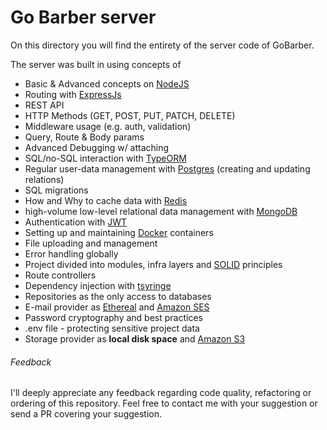 # Go Barber server

On this directory you will find the entirety of the server code of GoBarber.

The server was built in using concepts of

* Basic & Advanced concepts on [NodeJS](https://nodejs.org/en/)
* Routing with [ExpressJs](https://expressjs.com/)
* REST API
* HTTP Methods (GET, POST, PUT, PATCH, DELETE)
* Middleware usage (e.g. auth, validation)
* Query, Route & Body params
* Advanced Debugging w/ attaching
* SQL/no-SQL interaction with [TypeORM](https://typeorm.io/#/)
* Regular user-data management with [Postgres](https://www.postgresql.org/) (creating and updating relations)
* SQL migrations
* How and Why to cache data with [Redis](https://redis.io/)
* high-volume low-level relational data management with [MongoDB](https://www.mongodb.com/)
* Authentication with [JWT](https://jwt.io/)
* Setting up and maintaining [Docker](https://www.docker.com/) containers
* File uploading and management
* Error handling globally
* Project divided into modules, infra layers and [SOLID](https://en.wikipedia.org/wiki/SOLID) principles
* Route controllers
* Dependency injection with [tsyringe](https://github.com/microsoft/tsyringe)
* Repositories as the only access to databases
* E-mail provider as [Ethereal](https://ethereal.email/) and [Amazon SES](https://aws.amazon.com/pt/ses/)
* Password cryptography and best practices
* .env file - protecting sensitive project data
* Storage provider as **local disk space** and [Amazon S3](https://aws.amazon.com/pt/s3/)

###### Feedback

I'll deeply appreciate any feedback regarding code quality, refactoring or ordering of this repository. Feel free to contact me with your suggestion or send a PR covering your suggestion.
